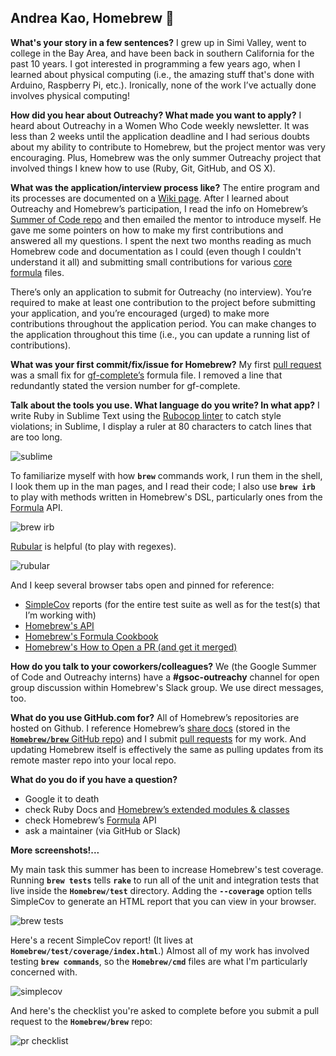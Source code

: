 
## Andrea Kao, Homebrew 🍻

**What's your story in a few sentences?**
I grew up in Simi Valley, went to college in the Bay Area, and have been back in southern California for the past 10 years. I got interested in programming a few years ago, when I learned about physical computing (i.e., the amazing stuff that's done with Arduino, Raspberry Pi, etc.). Ironically, none of the work I’ve actually done involves physical computing!

**How did you hear about Outreachy? What made you want to apply?**
I heard about Outreachy in a Women Who Code weekly newsletter. It was less than 2 weeks until the application deadline and I had serious doubts about my ability to contribute to Homebrew, but the project mentor was very encouraging. Plus, Homebrew was the only summer Outreachy project that involved things I knew how to use (Ruby, Git, GitHub, and OS X).

**What was the application/interview process like?**
The entire program and its processes are documented on a [Wiki page](https://wiki.gnome.org). After I learned about Outreachy and Homebrew’s participation, I read the info on Homebrew’s [Summer of Code repo](https://github.com/Homebrew/Outreachy-and-Google-Summer-of-Code) and then emailed the mentor to introduce myself. He gave me some pointers on how to make my first contributions and answered all my questions. I spent the next two months reading as much Homebrew code and documentation as I could (even though I couldn't understand it all) and submitting small contributions for various [core formula](https://github.com/Homebrew/homebrew-core) files.

There’s only an application to submit for Outreachy (no interview). You’re required to make at least one contribution to the project before submitting your application, and you’re encouraged (urged) to make more contributions throughout the application period. You can make changes to the application throughout this time (i.e., you can update a running list of contributions).

**What was your first commit/fix/issue for Homebrew?**
My first [pull request](https://github.com/Homebrew/homebrew/pull/50151) was a small fix for [gf-complete’s](http://jerasure.org/) formula file. I removed a line that redundantly stated the version number for gf-complete.

**Talk about the tools you use. What language do you write? In what app?**
I write Ruby in Sublime Text using the [Rubocop linter](https://github.com/SublimeLinter/SublimeLinter-rubocop) to catch style violations; in Sublime, I display a ruler at 80 characters to catch lines that are too long.

![sublime]({{site.github.url}}/images/2016-08/sublime.png)

To familiarize myself with how **`brew`** commands work, I run them in the shell, I look them up in the man pages, and I read their code; I also use **`brew irb`** to play with methods written in Homebrew's DSL, particularly ones from the [Formula](http://www.rubydoc.info/github/Homebrew/brew/master/Formula) API.

![brew irb]({{site.github.url}}/images/2016-08/brew_irb.png)

[Rubular](http://rubular.com/) is helpful (to play with regexes).

![rubular]({{site.github.url}}/images/2016-08/rubular.png)

And I keep several browser tabs open and pinned for reference:

- [SimpleCov](https://github.com/colszowka/simplecov) reports (for the entire test suite as well as for the test(s) that I’m working with)
- [Homebrew's API](http://www.rubydoc.info/github/Homebrew/brew/master)
- [Homebrew's Formula Cookbook](https://github.com/Homebrew/brew/blob/master/share/doc/homebrew/Formula-Cookbook.md)
- [Homebrew's How to Open a PR (and get it merged)](https://github.com/Homebrew/brew/blob/master/share/doc/homebrew/How-To-Open-a-Homebrew-Pull-Request-(and-get-it-merged).md)

**How do you talk to your coworkers/colleagues?**
We (the Google Summer of Code and Outreachy interns) have a **#gsoc-outreachy** channel for open group discussion within Homebrew's Slack group. We use direct messages, too.

**What do you use GitHub.com for?**
All of Homebrew’s repositories are hosted on Github. I reference Homebrew’s [share docs](https://github.com/Homebrew/brew/tree/master/share/doc/homebrew) (stored in the [**`Homebrew/brew`** GitHub repo](https://github.com/Homebrew/brew)) and I submit [pull requests](https://github.com/Homebrew/brew/pulls) for my work. And updating Homebrew itself is effectively the same as pulling updates from its remote master repo into your local repo.

**What do you do if you have a question?**

- Google it to death
- check Ruby Docs and [Homebrew’s extended modules & classes](https://github.com/Homebrew/brew/blob/master/Library/Homebrew/extend/)
- check Homebrew’s [Formula](http://www.rubydoc.info/github/Homebrew/brew/master/Formula) API
- ask a maintainer (via GitHub or Slack)

**More screenshots!...**

My main task this summer has been to increase Homebrew's test coverage. Running **`brew tests`** tells **`rake`** to run all of the unit and integration tests that live inside the **`Homebrew/test`** directory. Adding the **`--coverage`** option tells SimpleCov to generate an HTML report that you can view in your browser.

![brew tests]({{site.github.url}}/images/2016-08/brew_tests.png)

Here's a recent SimpleCov report! (It lives at **`Homebrew/test/coverage/index.html`**.) Almost all of my work has involved testing **`brew commands`**, so the **`Homebrew/cmd`** files are what I'm particularly concerned with.

![simplecov]({{site.github.url}}/images/2016-08/simplecov.png)

And here's the checklist you're asked to complete before you submit a pull request to the **`Homebrew/brew`** repo:

![pr checklist]({{site.github.url}}/images/2016-08/pr_checklist.png)
